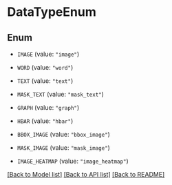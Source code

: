 # DataTypeEnum

## Enum


* `IMAGE` (value: `"image"`)

* `WORD` (value: `"word"`)

* `TEXT` (value: `"text"`)

* `MASK_TEXT` (value: `"mask_text"`)

* `GRAPH` (value: `"graph"`)

* `HBAR` (value: `"hbar"`)

* `BBOX_IMAGE` (value: `"bbox_image"`)

* `MASK_IMAGE` (value: `"mask_image"`)

* `IMAGE_HEATMAP` (value: `"image_heatmap"`)


[[Back to Model list]](../README.md#documentation-for-models) [[Back to API list]](../README.md#documentation-for-api-endpoints) [[Back to README]](../README.md)


